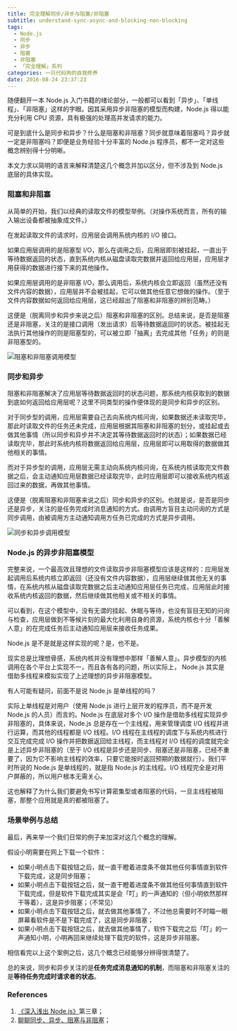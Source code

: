 ```yaml
---
title: 完全理解同步/异步与阻塞/非阻塞
subtitle: understand-sync-async-and-blocking-non-blocking
tags:
  - Node.js
  - 同步
  - 异步
  - 阻塞
  - 非阻塞
  - 「完全理解」系列
categories: 一只代码狗的自我修养
date: 2016-08-24 23:37:23
---
```


随便翻开一本 Node.js 入门书籍的绪论部分，一般都可以看到「异步」、「单线程」、「非阻塞」这样的字眼。因其采用异步非阻塞的模型而构建，Node.js 得以能充分利用 CPU 资源，具有极强的处理高并发请求的能力。

可是到底什么是同步和异步？什么是阻塞和非阻塞？同步就意味着阻塞吗？异步就一定是非阻塞吗？即便是业务经验十分丰富的 Node.js 程序员，都不一定对这些概念辨别得十分明晰。

本文力求以简明的语言来解释清楚这几个概念并加以区分，但不涉及到 Node.js 底层的具体实现。

<!-- more -->

### 阻塞和非阻塞

从简单的开始，我们以经典的读取文件的模型举例。（对操作系统而言，所有的输入输出设备都被抽象成文件。）

在发起读取文件的请求时，应用层会调用系统内核的 I/O 接口。

如果应用层调用的是阻塞型 I/O，那么在调用之后，应用层即刻被挂起，一直出于等待数据返回的状态，直到系统内核从磁盘读取完数据并返回给应用层，应用层才用获得的数据进行接下来的其他操作。

如果应用层调用的是非阻塞 I/O，那么调用后，系统内核会立即返回（虽然还没有文件内容的数据），应用层并不会被挂起，它可以做其他任意它想做的操作。（至于文件内容数据如何返回给应用层，这已经超出了阻塞和非阻塞的辨别范畴。）

这便是（脱离同步和异步来说之后）阻塞和非阻塞的区别。总结来说，是否是阻塞还是非阻塞，关注的是接口调用（发出请求）后等待数据返回时的状态。被挂起无法执行其他操作的则是阻塞型的，可以被立即「抽离」去完成其他「任务」的则是非阻塞型的。

![阻塞和非阻塞调用模型](https://i.loli.net/2018/08/06/5b672dabdf36a.png)

### 同步和异步

阻塞和非阻塞解决了应用层等待数据返回时的状态问题，那系统内核获取到的数据到底如何返回给应用层呢？这里不同类型的操作便体现的是同步和异步的区别。

对于同步型的调用，应用层需要自己去向系统内核问询，如果数据还未读取完毕，那此时读取文件的任务还未完成，应用层根据其阻塞和非阻塞的划分，或挂起或去做其他事情（所以同步和异步并不决定其等待数据返回时的状态）；如果数据已经读取完毕，那此时系统内核将数据返回给应用层，应用层即可以用取得的数据做其他相关的事情。

而对于异步型的调用，应用层无需主动向系统内核问询，在系统内核读取完文件数据之后，会主动通知应用层数据已经读取完毕，此时应用层即可以接收系统内核返回过来的数据，再做其他事情。

这便是（脱离阻塞和非阻塞来说之后）同步和异步的区别。也就是说，是否是同步还是异步，关注的是任务完成时消息通知的方式。由调用方盲目主动问询的方式是同步调用，由被调用方主动通知调用方任务已完成的方式是异步调用。

![同步和异步调用模型](https://i.loli.net/2018/08/06/5b672dabecc59.png)

### Node.js 的异步非阻塞模型

完整来说，一个最高效且理想的文件读取异步非阻塞模型应该是这样的：应用层发起调用后系统内核立即返回（还没有文件内容数据），应用层继续做其他无关的事情，在系统内核从磁盘读取完数据之后主动通知应用层任务已完成，应用层此时接收系统内核返回的数据，然后继续做其他相关或不相关的事情。

可以看到，在这个模型中，没有无谓的挂起、休眠与等待，也没有盲目无知的问询与检查，应用层做到不等候片刻的最大化利用自身的资源，系统内核也十分「善解人意」的在完成任务后主动通知应用层来接收任务成果。

Node.js 是不是就是这样实现的呢？是，也不是。

现实总是比理想骨感，系统内核并没有理想中那样「善解人意」。异步模型的内核调用在各个平台上实现不一，而且各有各的问题，所以实际上， Node.js 其实是借助多线程来模拟实现了上述理想的异步非阻塞模型。

有人可能有疑问，前面不是说 Node.js 是单线程的吗？

实际上单线程是对用户（使用 Node.js 进行上层开发的程序员，而不是开发 Node.js 的人员）而言的。Node.js 在底层对多个 I/O 操作是借助多线程实现异步非阻塞的，具体来说，Node.js 总是存在一个主线程，用来管理调度 I/O 线程并进行运算，而其他的线程都是 I/O 线程。I/O 线程在主线程的调度下与系统内核进行交互完成完成 I/O 操作并把数据返回给主线程，而主线程对 I/O 线程的调度就完全是上述异步非阻塞的（至于 I/O 线程是异步还是同步、阻塞还是非阻塞，已经不重要了，因为它不影响主线程的效率，只要它能按时返回预期的数据就行）。我们平时所说的 Node.js 是单线程的，就是指 Node.js 的主线程。I/O 线程完全是对用户屏蔽的，所以用户根本无需关心。

这也解释了为什么我们要避免书写计算密集型或者阻塞的代码，一旦主线程被阻塞，那整个应用就是真的都被阻塞了。

### 场景举例与总结

最后，再来举一个我们日常的例子来加深对这几个概念的理解。

假设小明需要在网上下载一个软件：

- 如果小明点击下载按钮之后，就一直干瞪着进度条不做其他任何事情直到软件下载完成，这是同步阻塞；
- 如果小明点击下载按钮之后，就一直干瞪着进度条不做其他任何事情直到软件下载完成，但是软件下载完成其实是会「叮」的一声通知的（但小明依然那样干等着），这是异步阻塞；（不常见）
- 如果小明点击下载按钮之后，就去做其他事情了，不过他总需要时不时瞄一眼屏幕看软件是不是下载完成了，这是同步非阻塞；
- 如果小明点击下载按钮之后，就去做其他事情了，软件下载完之后「叮」的一声通知小明，小明再回来继续处理下载完的软件，这是异步非阻塞。

相信看完以上这个案例之后，这几个概念已经能够分辨得很清楚了。

总的来说，同步和异步关注的是**任务完成消息通知的机制**，而阻塞和非阻塞关注的是**等待任务完成时请求者的状态**。

### References

1. [《深入浅出 Node.js》](https://book.douban.com/subject/25768396/)第三章；
2. [聊聊同步、异步、阻塞与非阻塞](http://mp.weixin.qq.com/s?__biz=MjM5OTA1MDUyMA==&mid=2655435714&idx=2&sn=dd23e9d357c3adce3bc1b78956d10105&scene=1&srcid=0423LaJvwtyeAr3OMFwcJeAg#wechat_redirect)；
